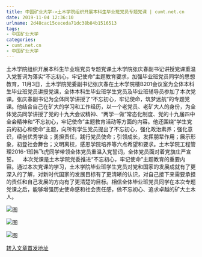 ```yaml
---
title: 中国矿业大学->土木学院组织开展本科生毕业班党员专题党课 | cumt.net.cn
date: 2019-11-04 12:36:10
urlname: 2d48cac15ceceda71dc38b84b1516513
tags: 
- 中国矿业大学
categories:
- cumt.net.cn
- 中国矿业大学
---
```

土木学院组织开展本科生毕业班党员专题党课土木学院张庆春副书记讲授党课重温入党誓词为落实“不忘初心，牢记使命”主题教育要求，加强毕业班党员同学的思想教育，11月3日，土木学院党委副书记张庆春在土木学院楼B201会议室为全体本科生毕业班党员讲授党课，全体本科生毕业班学生党员及毕业班辅导员参加了本次党课。张庆春副书记为全体同学讲授了“不忘初心，牢记使命，筑梦远航”的专题党课。他结合自己在矿大的学习和工作经历，以一个老党员、老矿大人的身份，为全体党员同学讲授了党的十九大会议精神、“两学一做”常态化制度、党的十九届四中全会精神和“不忘初心，牢记使命”主题教育活动等方面的内容。他还围绕“学生党员的初心和使命”主题，向所有学生党员提出了不忘初心，强化政治素养；强化意识，续创优秀学业；勇担责任，践行党员使命；引领成长，发挥朋辈作用；展示形象，初登社会舞台；文明离校，感恩学院培养等六点希望和要求。土木学院工程管理2016-1班韩飞虎同学带领全体党员重温入党誓词，全体党员面对着党旗庄严宣誓。    本次党课是土木学院党委推进“不忘初心，牢记使命”主题教育的重要内容。通过本次党课的学习，土木学院毕业班学生党员对党和国家的发展成就有了更深入的了解，对新时代国家的发展目标有了更清晰的认识，对自己接下来需要承担的责任和自己发展的方向有了更清楚的目标。相信全体毕业班党员同学在本次专题党课之后，能够增强历史使命感和社会责任感，做不忘初心、追求卓越的矿大土木人。

![图](http://xwzx.cumt.edu.cn/_upload/article/images/aa/91/088336464e4dbd34c410b2966057/b41edd29-dd77-4feb-9191-a0fa7e875473.jpg)

![图](http://xwzx.cumt.edu.cn/_upload/article/images/aa/91/088336464e4dbd34c410b2966057/9d10debf-8651-4ff2-9ee4-bfb1cacfe713.jpg)

![图](http://xwzx.cumt.edu.cn/_upload/article/images/aa/91/088336464e4dbd34c410b2966057/f94f5354-8398-46f2-afe9-ec4319492864.jpg)

[转入文章首发地址](http://xwzx.cumt.edu.cn/5c/5a/c523a547930/page.htm)